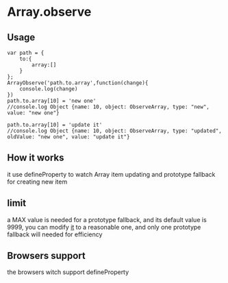 # Array.observe

## Usage

    var path = {
        to:{
            array:[]
        }
    };
    ArrayObserve('path.to.array',function(change){
        console.log(change)
    })
    path.to.array[10] = 'new one'
    //console.log Object {name: 10, object: ObserveArray, type: "new", value: "new one"}
    
    path.to.array[10] = 'update it'
    //console.log Object {name: 10, object: ObserveArray, type: "updated", oldValue: "new one", value: "update it"}

## How it works
it use defineProperty to watch Array item updating and prototype fallback for creating new item

## limit
a MAX value is needed for a prototype fallback, and its default value is 9999, you can modify [it](https://github.com/defims/Array.observe/blob/master/Array.observe.js#L19) to a reasonable one,
and only one prototype fallback will needed for efficiency

## Browsers support

the browsers witch support defineProperty



